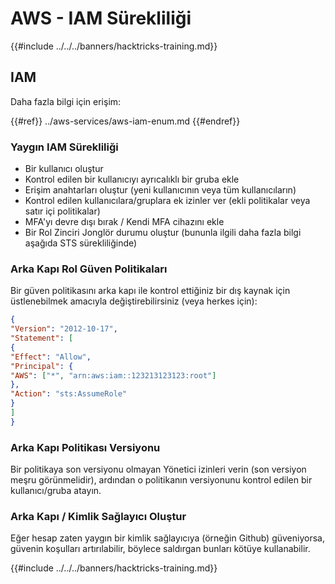 # AWS - IAM Sürekliliği

{{#include ../../../banners/hacktricks-training.md}}

## IAM

Daha fazla bilgi için erişim:

{{#ref}}
../aws-services/aws-iam-enum.md
{{#endref}}

### Yaygın IAM Sürekliliği

- Bir kullanıcı oluştur
- Kontrol edilen bir kullanıcıyı ayrıcalıklı bir gruba ekle
- Erişim anahtarları oluştur (yeni kullanıcının veya tüm kullanıcıların)
- Kontrol edilen kullanıcılara/gruplara ek izinler ver (ekli politikalar veya satır içi politikalar)
- MFA'yı devre dışı bırak / Kendi MFA cihazını ekle
- Bir Rol Zinciri Jonglör durumu oluştur (bununla ilgili daha fazla bilgi aşağıda STS sürekliliğinde)

### Arka Kapı Rol Güven Politikaları

Bir güven politikasını arka kapı ile kontrol ettiğiniz bir dış kaynak için üstlenebilmek amacıyla değiştirebilirsiniz (veya herkes için):
```json
{
"Version": "2012-10-17",
"Statement": [
{
"Effect": "Allow",
"Principal": {
"AWS": ["*", "arn:aws:iam::123213123123:root"]
},
"Action": "sts:AssumeRole"
}
]
}
```
### Arka Kapı Politikası Versiyonu

Bir politikaya son versiyonu olmayan Yönetici izinleri verin (son versiyon meşru görünmelidir), ardından o politikanın versiyonunu kontrol edilen bir kullanıcı/gruba atayın.

### Arka Kapı / Kimlik Sağlayıcı Oluştur

Eğer hesap zaten yaygın bir kimlik sağlayıcıya (örneğin Github) güveniyorsa, güvenin koşulları artırılabilir, böylece saldırgan bunları kötüye kullanabilir. 

{{#include ../../../banners/hacktricks-training.md}}
